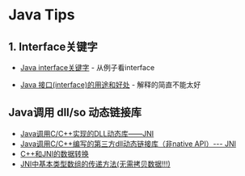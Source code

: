 # Java Tips

## 1. Interface关键字
- [Java interface关键字](https://blog.csdn.net/u013453970/article/details/47618283?utm_medium=distribute.pc_relevant.none-task-blog-BlogCommendFromBaidu-2.channel_param&depth_1-utm_source=distribute.pc_relevant.none-task-blog-BlogCommendFromBaidu-2.channel_param) - 从例子看interface

- [Java 接口(interface)的用途和好处](https://blog.csdn.net/nvd11/article/details/41129935?utm_medium=distribute.pc_relevant_t0.none-task-blog-BlogCommendFromMachineLearnPai2-1.channel_param&depth_1-utm_source=distribute.pc_relevant_t0.none-task-blog-BlogCommendFromMachineLearnPai2-1.channel_param) - 解释的简直不能太好

## Java调用 dll/so 动态链接库
- [Java调用C/C++实现的DLL动态库——JNI](https://www.cnblogs.com/xiehy/p/3365682.html)
- [Java调用C/C++编写的第三方dll动态链接库（非native API）--- JNI](https://www.cnblogs.com/AnnieKim/archive/2012/01/01/2309567.html)
- [C++和JNI的数据转换](https://www.cnblogs.com/daniel-shen/archive/2006/10/16/530587.html)
- [JNI中基本类型数组的传递方法(无需拷贝数据!!!)](https://blog.csdn.net/iteye_11349/article/details/82436966)
